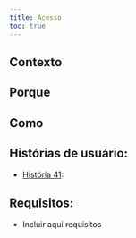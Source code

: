 ```yaml
---
title: Acesso
toc: true
---
```


## Contexto



## Porque



## Como



## Histórias de usuário:

-  [História 41](): 

## Requisitos:

- Incluir aqui requisitos
